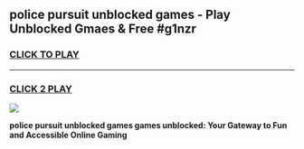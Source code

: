 
## police pursuit unblocked games - Play Unblocked Gmaes & Free #g1nzr
<h3>
<a href="https://news.freeplayer.one?title=police_pursuit_unblocked_games&ref=03M">CLICK TO PLAY</a></h3>
<hr>

<h3>
<a href="https://news.freeplayer.one?title=police_pursuit_unblocked_games&ref=03M">CLICK 2 PLAY</a>
  
</h3>

<a href="https://news.freeplayer.one?title=police_pursuit_unblocked_games&ref=03M"><img src="https://clearcache.store/games.png"></a>


**police pursuit unblocked games games unblocked: Your Gateway to Fun and Accessible Online Gaming**
